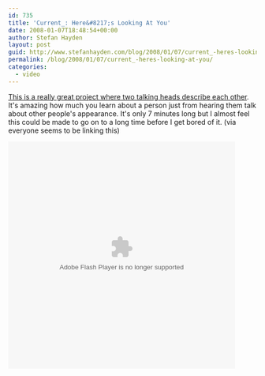 ```yaml
---
id: 735
title: 'Current_: Here&#8217;s Looking At You'
date: 2008-01-07T18:48:54+00:00
author: Stefan Hayden
layout: post
guid: http://www.stefanhayden.com/blog/2008/01/07/current_-heres-looking-at-you/
permalink: /blog/2008/01/07/current_-heres-looking-at-you/
categories:
  - video
---
```

<a href="http://current.com/items/88806126_here_s_looking_at_you">This is a really great project where two talking heads describe each other</a>. It's amazing how much you learn about a person just from hearing them talk about other people's appearance. It's only 7 minutes long but I almost feel this could be made to go on to a long time before I get bored of it. (via everyone seems to be linking this)

<object classid="clsid:D27CDB6E-AE6D-11cf-96B8-444553540000" width="460" height="460"><param name="movie" value="http://current.com/e/88806126" /><param name="wmode" value="transparent" /><embed type="application/x-shockwave-flash" src="http://current.com/e/88806126" width="460" height="460" wmode="transparent" /></object>